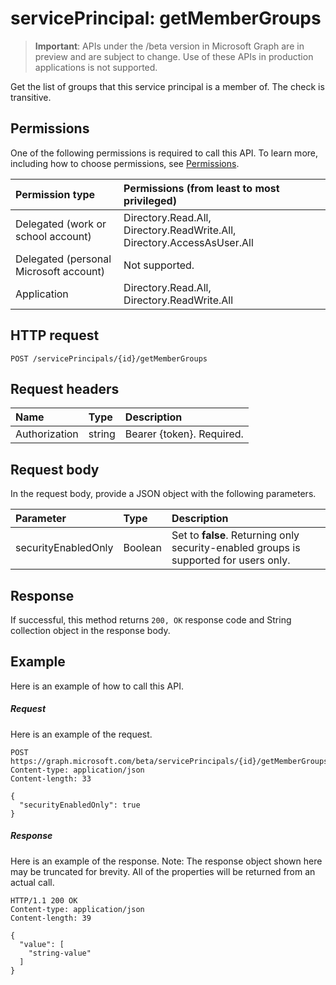 # servicePrincipal: getMemberGroups

> **Important**: APIs under the /beta version in Microsoft Graph are in preview and are subject to change. Use of these APIs in production applications is not supported.

Get the list of groups that this service principal is a member of.  The check is transitive.

## Permissions
One of the following permissions is required to call this API. To learn more, including how to choose permissions, see [Permissions](../../../concepts/permissions_reference.md).


|Permission type      | Permissions (from least to most privileged)              | 
|:--------------------|:---------------------------------------------------------| 
|Delegated (work or school account) | Directory.Read.All, Directory.ReadWrite.All, Directory.AccessAsUser.All    | 
|Delegated (personal Microsoft account) | Not supported.    | 
|Application | Directory.Read.All, Directory.ReadWrite.All | 

## HTTP request
<!-- { "blockType": "ignored" } -->
```http
POST /servicePrincipals/{id}/getMemberGroups

```
## Request headers
| Name       | Type | Description|
|:---------------|:--------|:----------|
| Authorization  | string  | Bearer {token}. Required. |

## Request body
In the request body, provide a JSON object with the following parameters.

| Parameter	   | Type	|Description|
|:---------------|:--------|:----------|
|securityEnabledOnly|Boolean|Set to **false**. Returning only security-enabled groups is supported for users only.|

## Response

If successful, this method returns `200, OK` response code and String collection object in the response body.

## Example
Here is an example of how to call this API.
##### Request
Here is an example of the request.
<!-- {
  "blockType": "request",
  "name": "serviceprincipal_getmembergroups"
}-->
```http
POST https://graph.microsoft.com/beta/servicePrincipals/{id}/getMemberGroups
Content-type: application/json
Content-length: 33

{
  "securityEnabledOnly": true
}
```

##### Response
Here is an example of the response. Note: The response object shown here may be truncated for brevity. All of the properties will be returned from an actual call.
<!-- {
  "blockType": "response",
  "truncated": true,
  "@odata.type": "string",
  "isCollection": true
} -->
```http
HTTP/1.1 200 OK
Content-type: application/json
Content-length: 39

{
  "value": [
    "string-value"
  ]
}
```

<!-- uuid: 8fcb5dbc-d5aa-4681-8e31-b001d5168d79
2015-10-25 14:57:30 UTC -->
<!-- {
  "type": "#page.annotation",
  "description": "servicePrincipal: getMemberGroups",
  "keywords": "",
  "section": "documentation",
  "tocPath": ""
}-->